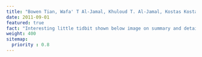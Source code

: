 ```yaml
---
title: "Bowen Tian, Wafa' T Al-Jamal, Khuloud T. Al-Jamal, Kostas Kostarelos.”Doxorubicin-Loaded Lipid-Quantum Dot Hybrids: Surface Topography and Release Properties”. International Journal of Pharmaceutics. 2011 Sep;416(2):443-7."
date: 2011-09-01
featured: true
fact: "Interesting little tidbit shown below image on summary and detail page"
weight: 400
sitemap:
  priority : 0.8
---
```




